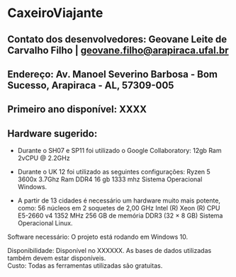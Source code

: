 # CaxeiroViajante
 
## Contato dos desenvolvedores: Geovane Leite de Carvalho Filho | geovane.filho@arapiraca.ufal.br

## Endereço: Av. Manoel Severino Barbosa - Bom Sucesso, Arapiraca - AL, 57309-005

## Primeiro ano disponível: XXXX

## Hardware sugerido:

* Durante o SH07 e SP11 foi utilizado o Google Collaboratory:
12gb Ram
2vCPU @ 2.2GHz

* Durante o UK 12 foi utilizado as seguintes configurações:
Ryzen 5 3600x 3.7Ghz
Ram DDR4 16 gb 1333 mhz
Sistema Operacional Windows.

* A partir de 13 cidades é necessário um hardware muito mais potente, como: 
56 núcleos em 2 soquetes de 2,00 GHz Intel (R) Xeon (R) CPU E5-2660 v4
1352 MHz 256 GB de memória DDR3 (32 × 8 GB) 
Sistema Operacional Linux.

Software necessário: O projeto está rodando em Windows 10.

Disponibilidade: Disponível no XXXXXX. As bases de dados utilizadas também devem estar disponíveis.  
Custo: Todas as ferramentas utilizadas são gratuitas.
